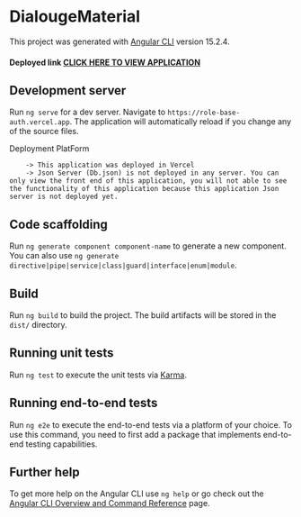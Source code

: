 # DialougeMaterial

This project was generated with [Angular CLI](https://github.com/angular/angular-cli) version 15.2.4.

#### Deployed link [CLICK HERE TO VIEW APPLICATION](https://role-base-auth.vercel.app)

## Development server

Run `ng serve` for a dev server. Navigate to `https://role-base-auth.vercel.app`. The application will automatically reload if you change any of the source files.

  Deployment PlatForm
  
        -> This application was deployed in Vercel
        -> Json Server (Db.json) is not deployed in any server. You can only view the front end of this application, you will not able to see the functionality of this application because this application Json server is not deployed yet.

## Code scaffolding

Run `ng generate component component-name` to generate a new component. You can also use `ng generate directive|pipe|service|class|guard|interface|enum|module`.

## Build

Run `ng build` to build the project. The build artifacts will be stored in the `dist/` directory.

## Running unit tests

Run `ng test` to execute the unit tests via [Karma](https://karma-runner.github.io).

## Running end-to-end tests

Run `ng e2e` to execute the end-to-end tests via a platform of your choice. To use this command, you need to first add a package that implements end-to-end testing capabilities.

## Further help

To get more help on the Angular CLI use `ng help` or go check out the [Angular CLI Overview and Command Reference](https://angular.io/cli) page.

